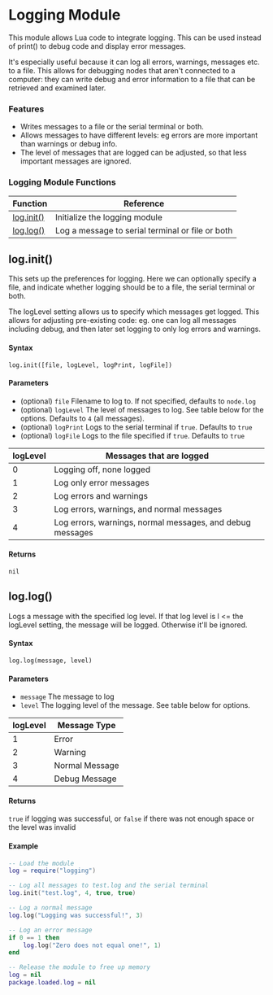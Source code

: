 
# Logging Module

This module allows Lua code to integrate logging.  This can be used instead of print() to debug code and display error messages.  

It's especially useful because it can log all errors, warnings, messages etc. to a file.  This allows for debugging nodes that aren't connected to a computer: they can write debug and error information to a file that can be retrieved and examined later.  

### Features
* Writes messages to a file or the serial terminal or both.
* Allows messages to have different levels: eg errors are more important than warnings or debug info.
* The level of messages that are logged can be adjusted, so that less important messages are ignored.


### Logging Module Functions

| Function                     | Reference                                        |
|------------------------------|--------------------------------------------------|
| [log.init()](#loginit)       | Initialize the logging module                    |
| [log.log()](#loglog)         | Log a message to serial terminal or file or both |



## log.init()
This sets up the preferences for logging.  Here we can optionally specify a file, and indicate whether logging should be to a file, the serial terminal or both.  

The logLevel setting allows us to specify which messages get logged.  This allows for adjusting pre-existing code: eg. one can log all messages including debug, and then later set logging to only log errors and warnings.  

#### Syntax
`log.init([file, logLevel, logPrint, logFile])`

#### Parameters
- (optional) `file` Filename to log to.  If not specified, defaults to `node.log`
- (optional) `logLevel` The level of messages to log.  See table below for the options.  Defaults to `4` (all messages).
- (optional) `logPrint` Logs to the serial terminal if `true`.  Defaults to `true`
- (optional) `logFile` Logs to the file specified if `true`. Defaults to `true`

| logLevel | Messages that are logged                                  |
|----------|-----------------------------------------------------------|
| 0        | Logging off, none logged                                  |
| 1        | Log only error messages                                   |
| 2        | Log errors and warnings                                   |
| 3        | Log errors, warnings, and normal messages                 |
| 4        | Log errors, warnings, normal messages, and debug messages |

#### Returns
`nil`


## log.log()

Logs a message with the specified log level.  If that log level is l <= the logLevel setting, the message will be logged.  Otherwise it'll be ignored.

#### Syntax
`log.log(message, level)`

#### Parameters
- `message` The message to log
- `level` The logging level of the message.  See table below for options.

| logLevel | Message Type   |
|----------|----------------|
| 1        | Error          |
| 2        | Warning        |
| 3        | Normal Message |
| 4        | Debug Message  |

#### Returns
`true` if logging was successful, or `false` if there was not enough space or the level was invalid

#### Example
```Lua
-- Load the module
log = require("logging")

-- Log all messages to test.log and the serial terminal
log.init("test.log", 4, true, true)

-- Log a normal message
log.log("Logging was successful!", 3)

-- Log an error message
if 0 == 1 then
    log.log("Zero does not equal one!", 1)
end

-- Release the module to free up memory
log = nil
package.loaded.log = nil
```
